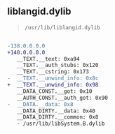 ## liblangid.dylib

> `/usr/lib/liblangid.dylib`

```diff

-138.0.0.0.0
+140.0.0.0.0
   __TEXT.__text: 0xa94
   __TEXT.__auth_stubs: 0x120
   __TEXT.__cstring: 0x173
-  __TEXT.__unwind_info: 0x8c
+  __TEXT.__unwind_info: 0x98
   __DATA_CONST.__got: 0x10
   __AUTH_CONST.__auth_got: 0x90
-  __DATA.__data: 0x8
   __DATA_DIRTY.__data: 0x40
   __DATA_DIRTY.__common: 0x8
   - /usr/lib/libSystem.B.dylib

```
